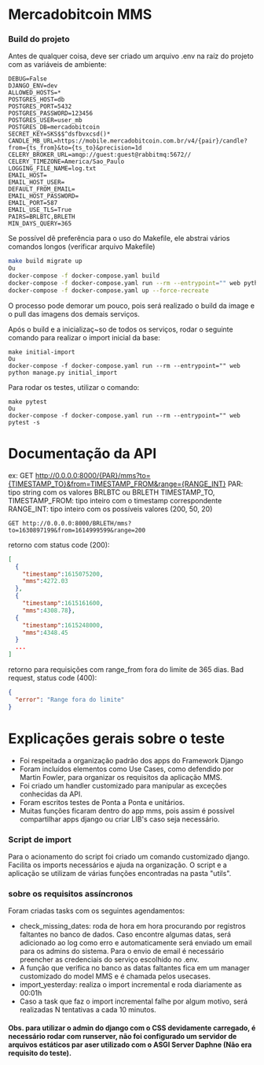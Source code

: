 # Mercadobitcoin MMS

### Build do projeto
Antes de qualquer coisa, deve ser criado um arquivo .env na raíz do projeto com as variáveis de ambiente:
```
DEBUG=False
DJANGO_ENV=dev
ALLOWED_HOSTS=*
POSTGRES_HOST=db
POSTGRES_PORT=5432
POSTGRES_PASSWORD=123456
POSTGRES_USER=user_mb
POSTGRES_DB=mercadobitcoin
SECRET_KEY=SKS$$^dsfbvxcsd()*
CANDLE_MB_URL=https://mobile.mercadobitcoin.com.br/v4/{pair}/candle?from={ts_from}&to={ts_to}&precision=1d
CELERY_BROKER_URL=amqp://guest:guest@rabbitmq:5672//
CELERY_TIMEZONE=America/Sao_Paulo
LOGGING_FILE_NAME=log.txt
EMAIL_HOST=
EMAIL_HOST_USER=
DEFAULT_FROM_EMAIL=
EMAIL_HOST_PASSWORD=
EMAIL_PORT=587
EMAIL_USE_TLS=True
PAIRS=BRLBTC,BRLETH
MIN_DAYS_QUERY=365
```
Se possível dê preferência para o uso do Makefile, ele abstrai vários comandos longos (verificar arquivo Makefile)
```bash
make build migrate up
Ou
docker-compose -f docker-compose.yaml build
docker-compose -f docker-compose.yaml run --rm --entrypoint="" web python manage.py migrate
docker-compose -f docker-compose.yaml up --force-recreate
```
O processo pode demorar um pouco, pois será realizado o build da image e o pull das imagens dos demais serviços.

Após o build e a inicializaç~so de todos os serviços, rodar o seguinte comando para realizar o import inicial da base:
```
make initial-import
Ou
docker-compose -f docker-compose.yaml run --rm --entrypoint="" web python manage.py initial_import
```
Para rodar os testes, utilizar o comando:
```
make pytest
Ou
docker-compose -f docker-compose.yaml run --rm --entrypoint="" web pytest -s
```
# Documentação da API
ex:
GET http://0.0.0.0:8000/{PAR}/mms?to={TIMESTAMP_TO}&from=TIMESTAMP_FROM&range={RANGE_INT}
PAR: tipo string com os valores BRLBTC ou BRLETH
TIMESTAMP_TO, TIMESTAMP_FROM: tipo inteiro com o timestamp correspondente
RANGE_INT: tipo inteiro com os possíveis valores (200, 50, 20)
```
GET http://0.0.0.0:8000/BRLETH/mms?to=1630897199&from=1614999599&range=200
```
retorno com status code (200):
```json
[
  {
    "timestamp":1615075200,
    "mms":4272.03
  },
  {
    "timestamp":1615161600,
    "mms":4308.78},
  {
    "timestamp":1615248000,
    "mms":4348.45
  }
  ...
]
```
retorno para requisições com range_from fora do limite de 365 dias. Bad request, status code (400):
```json
{
  "error": "Range fora do limite"
}
```
# Explicações gerais sobre o teste

- Foi respeitada a organização padrão dos apps do Framework Django
- Foram incluídos elementos como Use Cases, como defendido por Martin Fowler, para organizar os requisitos da aplicação MMS.
- Foi criado um handler customizado para manipular as exceções conhecidas da API.
- Foram escritos testes de Ponta a Ponta e unitários.
- Muitas funções ficaram dentro do app mms, pois assim é possível compartilhar apps django ou criar LIB's caso seja necessário.

### Script de import
Para o acionamento do script foi criado um comando customizado django. Facilita os imports necessários e ajuda na organização.
O script e a aplicação se utilizam de várias funções encontradas na pasta "utils".

### sobre os requisitos assíncronos
Foram criadas tasks com os seguintes agendamentos:
- check_missing_dates: roda de hora em hora procurando por registros faltantes no banco de dados. Caso encontre algumas datas, será adicionado ao log como erro e automaticamente será enviado um email para os admins do sistema. Para o envio de email é necessário preencher as credenciais do serviço escolhido no .env.
- A função que verifica no banco as datas faltantes fica em um manager customizado do model MMS e é chamada pelos usecases.
- import_yesterday: realiza o import incremental e roda diariamente as 00:01h
- Caso a task que faz o import incremental falhe por algum motivo, será realizadas N tentativas a cada 10 minutos.


#### Obs. para utilizar o admin do django com o CSS devidamente carregado, é necessário rodar com runserver, não foi configurado um servidor de arquivos estáticos par aser utilizado com o ASGI Server Daphne (Não era requisito do teste).